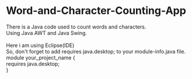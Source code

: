 # Word-and-Character-Counting-App
There is a Java code used to count words and characters.
<br>
Using Java AWT and Java Swing.
<br><br>
Here i am using Eclipse(IDE)
<br>
So, don't forget to add requires java.desktop; to your module-info.java file.
<br>
  module your_project_name {<br>
    requires java.desktop;<br>
 }
